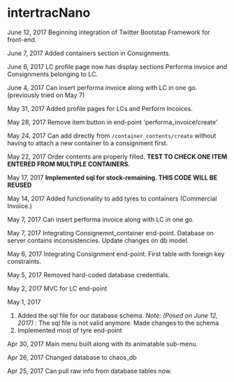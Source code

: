 # intertracNano

<span>June 12, 2017</span>
Beginning integration of Twitter Bootstap Framework for front-end.

<span>June 7, 2017</span>
Added containers section in Consignments.

<span>June 6, 2017</span>
LC profile page now has display sections Performa invoice and Consignments belonging to LC.


<span>June 4, 2017</span>
Can insert performa invoice along with LC in one go. (previously tried on May 7)

<span>May 31, 2017</span>
Added profile pages for LCs and Perform Incoices.

<span>May 28, 2017</span>
Remove item button in end-point 'performa_invoice/create'

<span>May 24, 2017</span>
Can add directly from <code>/container_contents/create</code> without having to attach a new container to a consignment first.

<span>May 22, 2017</span>
Order contents are properly filled.
<b>TEST TO CHECK ONE ITEM ENTERED FROM MULTIPLE CONTAINERS.</b>



<span>May 17, 2017</span>
<b>Implemented sql for stock-remaining. THIS CODE WILL BE REUSED</b>


<span>May 14, 2017</span>
Added functionality to add tyres to containers (Commercial Invoice.)

<span>May 7, 2017</span>
Can insert performa invoice along with LC in one go.


<span>May 7, 2017</span>
Integrating Consignemnt_container end-point.
Database on server contains inconsistencies. Update changes on db model.

<span>May 6, 2017</span>
Integrating Consignment end-point. First table with foreign key constraints.



<span>May 5, 2017</span>
Removed hard-coded database credentials.

<span>May 2, 2017</span>
MVC for LC end-point

<span>May 1, 2017</span>
1. Added the sql file for our database schema.
<i>Note: (Posed on June 12, 2017)</i> : The sql file is not valid anymore. Made changes to the schema
2. Implemented most of tyre end-point


<span>Apr 30, 2017</span>
Main menu built along with its animatable sub-menu.


<span>Apr 26, 2017</span>
Changed database to chaos_db


<span>Apr 25, 2017</span>
Can pull raw info from database tables now.
